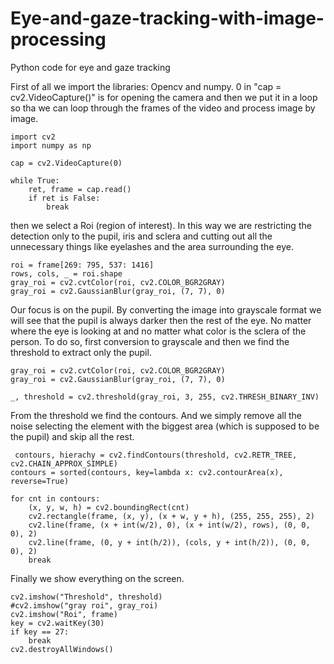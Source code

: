 # Eye-and-gaze-tracking-with-image-processing
Python code for eye and gaze tracking

First of all we import the libraries: Opencv and numpy.
0 in "cap = cv2.VideoCapture()" is for opening the camera and then we put it in a loop so tha we can loop through the frames of the video and process image by image.

    import cv2
    import numpy as np

    cap = cv2.VideoCapture(0)

    while True:
        ret, frame = cap.read()
        if ret is False:
            break
        
then we select a Roi (region of interest).
In this way we are restricting the detection only to the pupil, iris and sclera and cutting out all the unnecessary things like eyelashes and the area surrounding the eye.        

    roi = frame[269: 795, 537: 1416]
    rows, cols, _ = roi.shape
    gray_roi = cv2.cvtColor(roi, cv2.COLOR_BGR2GRAY)
    gray_roi = cv2.GaussianBlur(gray_roi, (7, 7), 0)


Our focus is on the pupil. By converting the image into grayscale format we will see that the pupil is always darker then the rest of the eye. No matter where the eye is looking at and no matter what color is the sclera of the person.
To do so, first conversion to grayscale and then we find the threshold to extract only the pupil.

    gray_roi = cv2.cvtColor(roi, cv2.COLOR_BGR2GRAY)
    gray_roi = cv2.GaussianBlur(gray_roi, (7, 7), 0)

    _, threshold = cv2.threshold(gray_roi, 3, 255, cv2.THRESH_BINARY_INV)
    
From the threshold we find the contours. And we simply remove all the noise selecting the element with the biggest area (which is supposed to be the pupil) and skip all the rest.
    
     contours, hierachy = cv2.findContours(threshold, cv2.RETR_TREE, cv2.CHAIN_APPROX_SIMPLE)
    contours = sorted(contours, key=lambda x: cv2.contourArea(x), reverse=True)

    for cnt in contours:
        (x, y, w, h) = cv2.boundingRect(cnt)
        cv2.rectangle(frame, (x, y), (x + w, y + h), (255, 255, 255), 2)
        cv2.line(frame, (x + int(w/2), 0), (x + int(w/2), rows), (0, 0, 0), 2)
        cv2.line(frame, (0, y + int(h/2)), (cols, y + int(h/2)), (0, 0, 0), 2)
        break
        
        
Finally we show everything on the screen.


    cv2.imshow("Threshold", threshold)
    #cv2.imshow("gray roi", gray_roi)
    cv2.imshow("Roi", frame)
    key = cv2.waitKey(30)
    if key == 27:
        break
    cv2.destroyAllWindows()

    
    
    
    
    
    
    
    
    
    
    
    
    
    
    
    
    
